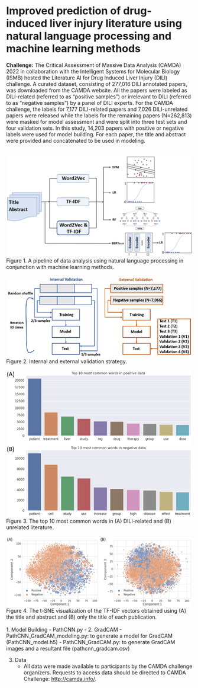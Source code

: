 # Improved prediction of drug-induced liver injury literature using natural language processing and machine learning methods

**Challenge:** The Critical Assessment of Massive Data Analysis (CAMDA) 2022 in collaboration with the Intelligent Systems for Molecular Biology (ISMB) hosted the Literature AI for Drug Induced Liver Injury (DILI) challenge. A curated dataset, consisting of 277,016 DILI annotated papers, was downloaded from the CAMDA website. All the papers were labeled as DILI-related (referred to as “positive samples”) or irrelevant to DILI (referred to as “negative samples”) by a panel of DILI experts. For the CAMDA challenge, the labels for 7,177 DILI-related papers and 7,026 DILI-unrelated papers were released while the labels for the remaining papers (N=262,813) were masked for model assessment and were split into three test sets and four validation sets. In this study, 14,203 papers with positive or negative labels were used for model building. For each paper, the title and abstract were provided and concatenated to be used in modeling. 

<br />
<img src="img/Figure1.png" width="600">
Figure 1. A pipeline of data analysis using natural language processing in conjunction with machine learning methods.  
<br />
<br />
<img src="img/Figure2.png" width="600">
Figure 2. Internal and external validation strategy. 
<br />
<br />
<img src="img/Figure3.png" width="600">
Figure 3. The top 10 most common words in (A) DILI-related and (B) unrelated literature.
<br />
<br />
<img src="img/Figure4.png" width="600">
Figure 4. The t-SNE visualization of the TF-IDF vectors obtained using (A) the title and abstract and (B) only the title of each publication.
<br />
<br />
1. Model Building  
   - PathCNN.py  
   -
2. GradCAM  
   - PathCNN_GradCAM_modeling.py: to generate a model for GradCAM (PathCNN_model.h5)
   - PathCNN_GradCAM.py: to generate GradCAM images and a resultant file (pathcnn_gradcam.csv)
   
3. Data
   - All data were made available to participants by the CAMDA challenge organizers. Requests to access data should be directed to CAMDA Challenge: http://camda.info/.
